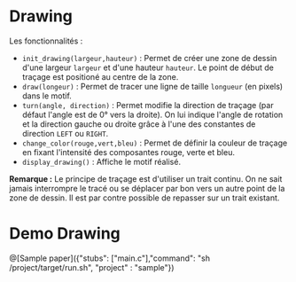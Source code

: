 # Drawing

Les fonctionnalités :
- `init_drawing(largeur,hauteur)` : Permet de créer une zone de dessin d'une largeur `largeur` et d'une hauteur `hauteur`. Le point de début de traçage est positioné au centre de la zone.
- `draw(longeur)` : Permet de tracer une ligne de taille `longueur` (en pixels) dans le motif.
- `turn(angle, direction)` : Permet modifie la direction de traçage (par défaut l'angle est de 0° vers la droite). On lui indique l'angle de rotation et la direction gauche ou droite grâce à l'une des constantes de direction `LEFT` ou `RIGHT`.
- `change_color(rouge,vert,bleu)` : Permet de définir la couleur de traçage en fixant l'intensité des composantes rouge, verte et bleu. 
- `display_drawing()` : Affiche le motif réalisé.

**Remarque :** Le principe de traçage est d'utiliser un trait continu. On ne sait jamais interrompre le tracé ou se déplacer par bon vers un autre point de la zone de dessin. Il est par contre possible de repasser sur un trait existant.

# Demo Drawing

@[Sample paper]({"stubs": ["main.c"],"command": "sh /project/target/run.sh", "project" : "sample"})

